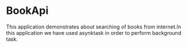 # BookApi
This application demonstrates about  searching of books from internet.In this application we have used asynktask in order to perform background task.
